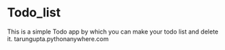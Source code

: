 ﻿# Todo_list
 This is a simple Todo app by which you can make your todo list and delete it.
tarungupta.pythonanywhere.com
